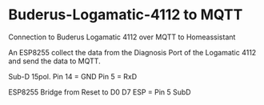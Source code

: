 # Buderus-Logamatic-4112 to MQTT
Connection to Buderus Logamatic 4112 over MQTT to Homeassistant

An ESP8255 collect the data from the Diagnosis Port of the Logamatic 4112 and send the data to MQTT.

Sub-D 15pol. 
Pin 14 = GND
Pin 5  = RxD

ESP8255
Bridge from Reset to D0
D7 ESP = Pin 5 SubD

